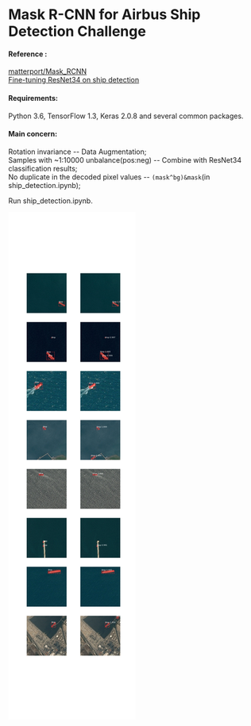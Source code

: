 # Mask R-CNN for Airbus Ship Detection Challenge  

#### Reference :  
[matterport/Mask_RCNN](https://github.com/matterport/Mask_RCNN)  
[Fine-tuning ResNet34 on ship detection](https://www.kaggle.com/iafoss/fine-tuning-resnet34-on-ship-detection-new-data)  
  
#### Requirements:   
Python 3.6, TensorFlow 1.3, Keras 2.0.8 and several common packages.   
  
#### Main concern:   
Rotation invariance                         -- Data Augmentation;  
Samples with ~1:10000 unbalance(pos:neg)    -- Combine with ResNet34 classification results;  
No duplicate in the decoded pixel values  -- ```(mask^bg)&mask```(in ship_detection.ipynb);

Run ship_detection.ipynb.

![Image text](https://github.com/yhcccc/Ship_detection/blob/master/figure_display/val_detect_7_dispaly.jpg)
